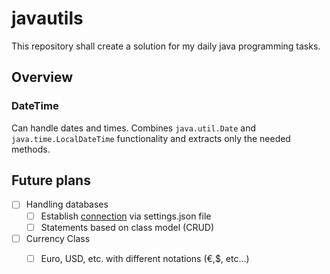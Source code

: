 # javautils

This repository shall create a solution for my daily java programming tasks.

## Overview

### DateTime

Can handle dates and times. Combines `java.util.Date` and `java.time.LocalDateTime` functionality and extracts only the needed methods.

## Future plans

- [ ] Handling databases
    - [ ] Establish [connection](https://www.javatpoint.com/steps-to-connect-to-the-database-in-java) via settings.json file
    - [ ] Statements based on class model (CRUD)
- [ ] Currency Class
    - [ ] Euro, USD, etc. with different notations (€,$, etc...)
    